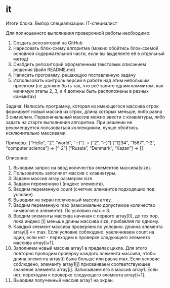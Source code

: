 # it
Итоги блока. Выбор специализации. IT-специалист

Для полноценного выполнения проверочной работы необходимо:
1. Создать репозиторий на GitHub
2. Нарисовать блок-схему алгоритма (можно обойтись блок-схемой основной содержательной части, если вы выделяете её в отдельный метод)
3. Снабдить репозиторий оформленным текстовым описанием решения (файл README.md)
4. Написать программу, решающую поставленную задачу
5. Использовать контроль версий в работе над этим небольшим проектом (не должно быть так, что всё залито одним коммитом, как минимум этапы 2, 3, и 4 должны быть расположены в разных коммитах)

Задача: Написать программу, которая из имеющегося массива строк формирует новый массив из строк, длина которых меньше, либо равна 3 символам. Первоначальный массив можно ввести с клавиатуры, либо задать на старте выполнения алгоритма. При решении не рекомендуется пользоваться коллекциями, лучше обойтись исключительно массивами.

Примеры: [“Hello”, “2”, “world”, “:-)”] → [“2”, “:-)”] [“1234”, “1567”, “-2”, “computer science”] → [“-2”] [“Russia”, “Denmark”, “Kazan”] → []

Описание:

1. Выводим запрос на ввод количества элементов массива(size).
2. Пользователь заполняет массив с клавиатуры.
3. Задаем массив array размером size.
4. Задаем переменную i (индекс элемента).
5. Вводим переменную count (счетчик элементов подходящих под условие).
6. Выводим на экран полученный массив array.
7. Вводим переменную max (максимально допустимое количество символов в элементе). По условию max = 3.
8. Вводим элементы массива начиная с первого array[0], до тех пор, пока индекс [i] меньше длины массива size, прибавляя по одному.
9. Каждый элемент массива проверяем по условию: длинна элемента array[i] <= max.
Если условие соблюдено, увеличиваем count на один, если нет - переходим к проверке следующего элемента массива array[i+1].
10. Заполняем новый массив array1 в пределах цикла. Для этого повторно проводим проверку каждого элемента массива, чтобы длина элемента array[i] была больше или равна max. Если условие соблюдено, элементу array1[j] присваиваем соответствующее значение элемента array[i]. Записываем его в массив array1. Если нет, переходим к проверке следующего элемента array[i+1].
11. Выводим полученный массив array1 на экран.
